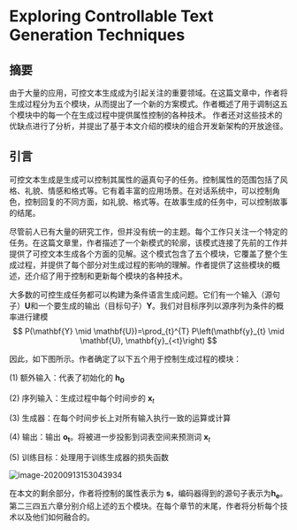 # Exploring Controllable Text Generation Techniques

## 摘要

由于大量的应用，可控文本生成成为引起关注的重要领域。在这篇文章中，作者将生成过程分为五个模块，从而提出了一个新的方案模式。作者概述了用于调制这五个模块中的每一个在生成过程中提供属性控制的各种技术。 作者还对这些技术的优缺点进行了分析，并提出了基于本文介绍的模块的组合开发新架构的开放途径。

## 引言

可控文本生成是生成可以控制其属性的逼真句子的任务。控制属性的范围包括了风格、礼貌、情感和格式等。它有着丰富的应用场景。在对话系统中，可以控制角色，控制回复的不同方面，如礼貌、格式等。在故事生成的任务中，可以控制故事的结尾。

尽管前人已有大量的研究工作，但并没有统一的主题。每个工作只关注一个特定的任务。在这篇文章里，作者描述了一个新模式的轮廓，该模式连接了先前的工作并提供了可控文本生成各个方面的见解。这个模式包含了五个模块，它覆盖了整个生成过程，并提供了每个部分对生成过程的影响的理解。作者提供了这些模块的概述，还介绍了用于控制和更新每个模块的各种技术。

大多数的可控生成任务都可以构建为条件语言生成问题。它们有一个输入（源句子）$\mathbf{U}$和一个要生成的输出（目标句子）$\mathbf{Y}$。我们对目标序列以源序列为条件的概率进行建模
$$
P(\mathbf{Y} \mid \mathbf{U})=\prod_{t}^{T} P\left(\mathbf{y}_{t} \mid \mathbf{U}, \mathbf{y}_{<t}\right)
$$

因此，如下图所示。作者确定了以下五个用于控制生成过程的模块：

(1) 额外输入：代表了初始化的 $\mathbf{h_0}$

(2) 序列输入：生成过程中每个时间步的 $\mathbf{x}_{t}$

(3) 生成器：在每个时间步长上对所有输入执行一致的运算或计算

(4) 输出：输出 $\mathbf{o_t}$。将被进一步投影到词表空间来预测词 $\mathbf{x}_{t}$

(5) 训练目标：处理用于训练生成器的损失函数

![image-20200913153043934](https://note.youdao.com/yws/api/personal/file/2E49BAE1030F4473ABB142C3139EA903?method=download&shareKey=99e4540f7b3935644d0c3f53e60bfdf2)

在本文的剩余部分，作者将控制的属性表示为 $\mathbf{s}$，编码器得到的源句子表示为$\mathbf{h_e}$。第二三四五六章分别介绍上述的五个模块。在每个章节的末尾，作者将分析每个技术以及他们如何融合的。

